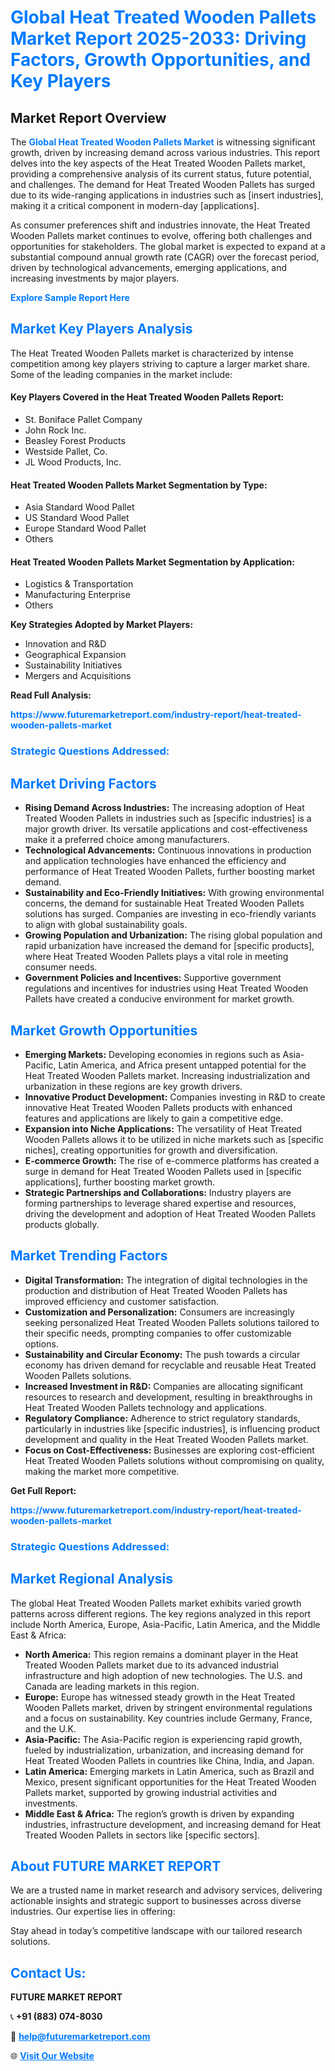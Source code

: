 <h1 style="color: #007BFF;">Global Heat Treated Wooden Pallets Market Report 2025-2033: Driving Factors, Growth Opportunities, and Key Players</h1>

<section id="overview">
<h2>Market Report Overview</h2>
<p>The <a href="https://www.futuremarketreport.com/industry-report/heat-treated-wooden-pallets-market" style="color: #007BFF; text-decoration: none;"><strong>Global Heat Treated Wooden Pallets Market</strong></a> is witnessing significant growth, driven by increasing demand across various industries. This report delves into the key aspects of the Heat Treated Wooden Pallets market, providing a comprehensive analysis of its current status, future potential, and challenges. The demand for Heat Treated Wooden Pallets has surged due to its wide-ranging applications in industries such as [insert industries], making it a critical component in modern-day [applications].</p>
<p>As consumer preferences shift and industries innovate, the Heat Treated Wooden Pallets market continues to evolve, offering both challenges and opportunities for stakeholders. The global market is expected to expand at a substantial compound annual growth rate (CAGR) over the forecast period, driven by technological advancements, emerging applications, and increasing investments by major players.</p>
</section>

<section id="overview">
<p><a href="https://www.futuremarketreport.com/request-sample/reportId=43537" style="color: #007BFF; text-decoration: none;"><strong>Explore Sample Report Here</strong></a></p>
</section>

<section id="key-players">
<h2 style="color: #007BFF;">Market Key Players Analysis</h2>
<p>The Heat Treated Wooden Pallets market is characterized by intense competition among key players striving to capture a larger market share. Some of the leading companies in the market include:</p>
<h4>Key Players Covered in the Heat Treated Wooden Pallets Report:</h4>
<ul><li>St. Boniface Pallet Company</li><li>John Rock Inc.</li><li>Beasley Forest Products</li><li>Westside Pallet, Co.</li><li>JL Wood Products, Inc.</li></ul>
<h4>Heat Treated Wooden Pallets Market Segmentation by Type:</h4>
<ul><li>Asia Standard Wood Pallet</li><li>US Standard Wood Pallet</li><li>Europe Standard Wood Pallet</li><li>Others</li></ul>

<h4>Heat Treated Wooden Pallets Market Segmentation by Application:</h4>
<ul><li>Logistics &amp; Transportation</li><li>Manufacturing Enterprise</li><li>Others</li></ul>
<p><strong>Key Strategies Adopted by Market Players:</strong></p>
<ul>
<li>Innovation and R&D</li>
<li>Geographical Expansion</li>
<li>Sustainability Initiatives</li>
<li>Mergers and Acquisitions</li>
</ul>
</section>

<section>
<p><strong>Read Full Analysis: </strong></p><a href="https://www.futuremarketreport.com/industry-report/heat-treated-wooden-pallets-market" style="color: #007BFF; text-decoration: none;"><strong>https://www.futuremarketreport.com/industry-report/heat-treated-wooden-pallets-market</strong></a>
<h3 style="color: #007BFF;">Strategic Questions Addressed:</h3>
</section>

<section id="driving-factors">
<h2 style="color: #007BFF;">Market Driving Factors</h2>
<ul>
<li><strong>Rising Demand Across Industries:</strong> The increasing adoption of Heat Treated Wooden Pallets in industries such as [specific industries] is a major growth driver. Its versatile applications and cost-effectiveness make it a preferred choice among manufacturers.</li>
<li><strong>Technological Advancements:</strong> Continuous innovations in production and application technologies have enhanced the efficiency and performance of Heat Treated Wooden Pallets, further boosting market demand.</li>
<li><strong>Sustainability and Eco-Friendly Initiatives:</strong> With growing environmental concerns, the demand for sustainable Heat Treated Wooden Pallets solutions has surged. Companies are investing in eco-friendly variants to align with global sustainability goals.</li>
<li><strong>Growing Population and Urbanization:</strong> The rising global population and rapid urbanization have increased the demand for [specific products], where Heat Treated Wooden Pallets plays a vital role in meeting consumer needs.</li>
<li><strong>Government Policies and Incentives:</strong> Supportive government regulations and incentives for industries using Heat Treated Wooden Pallets have created a conducive environment for market growth.</li>
</ul>
</section>

<section id="growth-opportunities">
<h2 style="color: #007BFF;">Market Growth Opportunities</h2>
<ul>
<li><strong>Emerging Markets:</strong> Developing economies in regions such as Asia-Pacific, Latin America, and Africa present untapped potential for the Heat Treated Wooden Pallets market. Increasing industrialization and urbanization in these regions are key growth drivers.</li>
<li><strong>Innovative Product Development:</strong> Companies investing in R&D to create innovative Heat Treated Wooden Pallets products with enhanced features and applications are likely to gain a competitive edge.</li>
<li><strong>Expansion into Niche Applications:</strong> The versatility of Heat Treated Wooden Pallets allows it to be utilized in niche markets such as [specific niches], creating opportunities for growth and diversification.</li>
<li><strong>E-commerce Growth:</strong> The rise of e-commerce platforms has created a surge in demand for Heat Treated Wooden Pallets used in [specific applications], further boosting market growth.</li>
<li><strong>Strategic Partnerships and Collaborations:</strong> Industry players are forming partnerships to leverage shared expertise and resources, driving the development and adoption of Heat Treated Wooden Pallets products globally.</li>
</ul>
</section>

<section id="trending-factors">
<h2 style="color: #007BFF;">Market Trending Factors</h2>
<ul>
<li><strong>Digital Transformation:</strong> The integration of digital technologies in the production and distribution of Heat Treated Wooden Pallets has improved efficiency and customer satisfaction.</li>
<li><strong>Customization and Personalization:</strong> Consumers are increasingly seeking personalized Heat Treated Wooden Pallets solutions tailored to their specific needs, prompting companies to offer customizable options.</li>
<li><strong>Sustainability and Circular Economy:</strong> The push towards a circular economy has driven demand for recyclable and reusable Heat Treated Wooden Pallets solutions.</li>
<li><strong>Increased Investment in R&D:</strong> Companies are allocating significant resources to research and development, resulting in breakthroughs in Heat Treated Wooden Pallets technology and applications.</li>
<li><strong>Regulatory Compliance:</strong> Adherence to strict regulatory standards, particularly in industries like [specific industries], is influencing product development and quality in the Heat Treated Wooden Pallets market.</li>
<li><strong>Focus on Cost-Effectiveness:</strong> Businesses are exploring cost-efficient Heat Treated Wooden Pallets solutions without compromising on quality, making the market more competitive.</li>
</ul>
</section>

<section>
<p><strong>Get Full Report: </strong></p><a href="https://www.futuremarketreport.com/industry-report/heat-treated-wooden-pallets-market" style="color: #007BFF; text-decoration: none;"><strong>https://www.futuremarketreport.com/industry-report/heat-treated-wooden-pallets-market</strong></a>
<h3 style="color: #007BFF;">Strategic Questions Addressed:</h3>
</section>


<section id="regional-analysis">
<h2 style="color: #007BFF;">Market Regional Analysis</h2>
<p>The global Heat Treated Wooden Pallets market exhibits varied growth patterns across different regions. The key regions analyzed in this report include North America, Europe, Asia-Pacific, Latin America, and the Middle East & Africa:</p>
<ul>
<li><strong>North America:</strong> This region remains a dominant player in the Heat Treated Wooden Pallets market due to its advanced industrial infrastructure and high adoption of new technologies. The U.S. and Canada are leading markets in this region.</li>
<li><strong>Europe:</strong> Europe has witnessed steady growth in the Heat Treated Wooden Pallets market, driven by stringent environmental regulations and a focus on sustainability. Key countries include Germany, France, and the U.K.</li>
<li><strong>Asia-Pacific:</strong> The Asia-Pacific region is experiencing rapid growth, fueled by industrialization, urbanization, and increasing demand for Heat Treated Wooden Pallets in countries like China, India, and Japan.</li>
<li><strong>Latin America:</strong> Emerging markets in Latin America, such as Brazil and Mexico, present significant opportunities for the Heat Treated Wooden Pallets market, supported by growing industrial activities and investments.</li>
<li><strong>Middle East & Africa:</strong> The region’s growth is driven by expanding industries, infrastructure development, and increasing demand for Heat Treated Wooden Pallets in sectors like [specific sectors].</li>
</ul>
</section>

<footer>
<h2 style="color: #007BFF;">About FUTURE MARKET REPORT</h2>
<p>We are a trusted name in market research and advisory services, delivering actionable insights and strategic support to businesses across diverse industries. Our expertise lies in offering:</p>

<p>Stay ahead in today’s competitive landscape with our tailored research solutions.</p>

<h2 style="color: #007BFF;">Contact Us:</h2>
<p><strong>FUTURE MARKET REPORT</strong></p>
<p>📞 <strong>+91 (883) 074-8030</strong></p>
<p>📧 <strong><a href="mailto:help@futuremarketreport.com" style="color: #007BFF;">help@futuremarketreport.com</a></strong></p>
<p>🌐 <strong><a href="https://www.futuremarketreport.com/" style="color: #007BFF;">Visit Our Website</a></strong></p>
</footer>